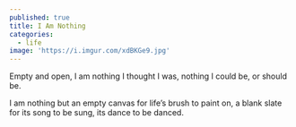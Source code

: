 ```yaml
---
published: true
title: I Am Nothing
categories:
  - life
image: 'https://i.imgur.com/xdBKGe9.jpg'
---
```

Empty and open,
I am nothing 
I thought I was,
nothing I could be,
or should be.

I am nothing
but an empty canvas
for life’s brush
to paint on,
a blank slate
for its song
to be sung,
its dance
to be danced.

